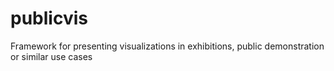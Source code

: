 # publicvis
Framework for presenting visualizations in exhibitions, public demonstration or similar use cases
